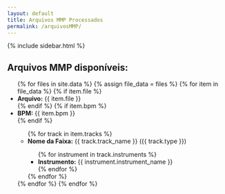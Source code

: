 ```yaml
---
layout: default
title: Arquivos MMP Processados
permalink: /arquivosMMP/
---
```


{% include sidebar.html %}

<main class="main-content">
  <div class="publication">
    <div class="container">
      <h2>Arquivos MMP disponíveis:</h2>
      <ul>
        {% for files in site.data %}
          {% assign file_data = files %}
          {% for item in file_data %}
            {% if item.file %}
              <li><strong>Arquivo:</strong> {{ item.file }}</li>
            {% endif %}
            {% if item.bpm %}
              <li><strong>BPM:</strong> {{ item.bpm }}</li>
            {% endif %}
            <ul>
              {% for track in item.tracks %}
                <li><strong>Nome da Faixa:</strong> {{ track.track_name }} ({{ track.type }})</li>
                <ul>
                  {% for instrument in track.instruments %}
                    <li><strong>Instrumento:</strong> {{ instrument.instrument_name }}</li>
                  {% endfor %}
                </ul>
              {% endfor %}
            </ul>
          {% endfor %}
        {% endfor %}
      </ul>
    </div>
  </div>
</main>

